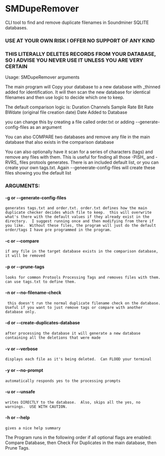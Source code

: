 # SMDupeRemover
 CLI tool to find and remove duplicate filenames in Soundminer SQLITE databases.  

### USE AT YOUR OWN RISK I OFFER NO SUPPORT OF ANY KIND
### THIS LITERALLY DELETES RECORDS FROM YOUR DATABASE, SO I ADVISE YOU NEVER USE IT UNLESS YOU ARE VERY CERTAIN

Usage: 
    SMDupeRemover <database> arguments

The main program will Copy your database to a new database with _thinned added for identification.  It will then scan the new database for identical filenames and then use logic to decide which one to keep.

The default comparison logic is:
   Duration
   Channels
   Sample Rate
   Bit Rate
   BWdate (original file creation date)
   Date Added to Database

you can change this by creating a file called order.txt  or adding --generate-config-files as an argument

You can also COMPARE two databases and remove any file in the main database that also exists in the comparison database

You can also optionally have it scan for a series of characters (tags) and remove any files with them.  This is useful for finding all those -PiSH_ and -RVRS_ files protools generates.  There is an included default list, or you can create your own tags.txt.  Again --geneerate-config-files will create these files showing you the default list


### ARGUMENTS:

#### -g or --generate-config-files
    generates tags.txt and order.txt. order.txt defines how the main duplicate checker decides which file to keep.  this will overwrite what's there with the default values if they already exist in the directory.  I suggest running once and then modifying from there if you like.  Without these files, the program will just do the default order/tags I have pre programmed in the program.

#### -c or --compare <database2>
    if any file in the target database exists in the comparison database, it will be removed

#### -p or --prune-tags
    looks for common Protools Processing Tags and removes files with them.  can use tags.txt to define them.

#### -n or --no-filename-check
     this doesn't run the normal duplicate filename check on the database.  Useful if you want to just remove tags or compare with another database only.

#### -d or --create-duplicates-database
    after processing the database it will generate a new database containing all the deletions that were made

#### -v or --verbose
    displays each file as it's being deleted.  Can FLOOD your terminal

#### -y or --no-prompt
    automatically responds yes to the processing prompts

#### -u or --unsafe
    writes DIRECTLY to the database.  Also, skips all the yes, no warnings.  USE WITH CAUTION.

#### -h or --help
    gives a nice help summary

    

The Program runs in the following order if all optional flags are enabled:
  Compare Database, then Check For Duplicates in the main database, then Prune Tags.
